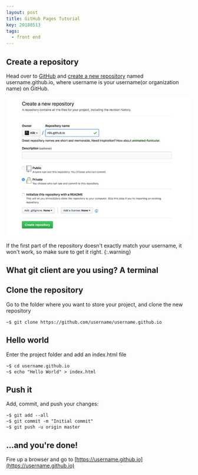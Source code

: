 ```yaml
---
layout: post
title: GitHub Pages Tutorial
key: 20180513
tags:
  - front end
---
```


## Create a repository

Head over to [GitHub](https://github.com/) and [create a new repository](https://github.com/new) named username.github.io, where username is your username(or organization name) on GitHub.

![repository](/../Pic/051301.png "Repository")

If the first part of the repository doesn't exactly match your username, it won't work, so make sure to get it right.
{:.warning}

<!--more-->
## What git client are you using? A terminal

## Clone the repository

Go to the folder where you want to store your project, and clone the new repository

```unix
~$ git clone https://github.com/username/username.github.io
```

## Hello world
Enter the project folder and add an index.html file

```unix
~$ cd username.github.io
~$ echo "Hello World" > index.html
```

## Push it
Add, commit, and push your changes:

```unix
~$ git add --all
~$ git commit -m "Initial commit"
~$ git push -u origin master
```

## ...and you're done!
Fire up a browser and go to [https://username.github.io](https://username.github.io)

